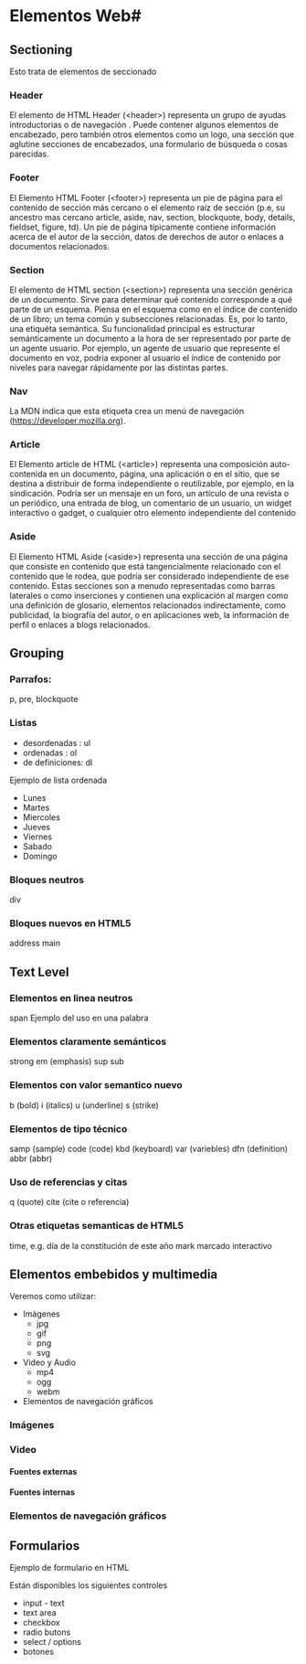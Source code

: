# Elementos Web#

## Sectioning
Esto trata de elementos de seccionado

### Header
El elemento de HTML Header (&lt;header&gt;) representa un grupo de ayudas introductorias o de navegación . Puede contener algunos elementos de encabezado, pero también otros elementos como un logo, una sección que aglutine secciones de encabezados, una formulario de búsqueda o cosas parecidas.

### Footer
El Elemento HTML Footer (&lt;footer&gt;) representa un pie de página para el contenido de sección más cercano o el elemento raíz de sección (p.e, su ancestro mas cercano article, aside, nav, section, blockquote, body, details, fieldset, figure, td). Un pie de página típicamente contiene información acerca de el autor de la sección, datos de derechos de autor o enlaces a documentos relacionados.

### Section
El elemento de HTML section (&lt;section&gt;) representa una sección genérica de un documento. Sirve para determinar qué contenido corresponde a qué parte de un esquema. Piensa en el esquema como en el índice de contenido de un libro; un tema común y subsecciones relacionadas. Es, por lo tanto, una etiquéta semántica. Su funcionalidad principal es estructurar semánticamente un documento a la hora de ser representado por parte de un agente usuario. Por ejemplo, un agente de usuario que represente el documento en voz, podría exponer al usuario el índice de contenido por niveles para navegar rápidamente por las distintas partes.

### Nav
La MDN indica que esta etiqueta crea un menú de navegación (https://developer.mozilla.org).

### Article
El Elemento article de HTML (&lt;article&gt;) representa una composición auto-contenida en un documento, página, una aplicación o en el sitio, que se destina a distribuir de forma independiente o reutilizable, por ejemplo, en la sindicación. Podría ser un mensaje en un foro, un artículo de una revista o un periódico, una entrada de blog, un comentario de un usuario, un widget interactivo o gadget, o cualquier otro elemento independiente del contenido

### Aside
El Elemento HTML Aside (&lt;aside&gt;) representa una sección de una página que consiste en contenido que está tangencialmente relacionado con el contenido que le rodea, que podría ser considerado independiente de ese contenido. Estas secciones son a menudo representadas como barras laterales o como inserciones y contienen una explicación al margen como una definición de glosario, elementos relacionados indirectamente, como publicidad, la biografía del autor, o en aplicaciones web, la información de perfil o enlaces a blogs relacionados.

## Grouping

### Parrafos: 
p, pre, blockquote
                            
### Listas
- desordenadas : ul
- ordenadas : ol
- de definiciones: dl

Ejemplo de lista ordenada
- Lunes
- Martes
- Miercoles
- Jueves
- Viernes
- Sabado
- Domingo

### Bloques neutros
div

### Bloques nuevos en HTML5
address
main

## Text Level

### Elementos en linea neutros
span
Ejemplo del uso en una palabra

### Elementos claramente semánticos
strong
em (emphasis)
sup
sub

### Elementos con valor semantico nuevo
b (bold)
i (italics)
u (underline)
s (strike)

### Elementos de tipo técnico
samp (sample)
code (code)
kbd (keyboard)
var (variebles)
dfn (definition)
abbr (abbr)

### Uso de referencias y citas
q (quote)
cite (cite o referencia)

### Otras etiquetas semanticas de HTML5
time, e.g. día de la constitución de este año
mark marcado interactivo

## Elementos embebidos y multimedia
Veremos como utilizar:

- Imágenes
    - jpg
    - gif
    - png
    - svg
- Video y Audio
    - mp4
    - ogg
    - webm
- Elementos de navegación gráficos

### Imágenes

### Video
#### Fuentes externas
#### Fuentes internas

### Elementos de navegación gráficos

## Formularios
Ejemplo de formulario en HTML

Están disponibles los siguientes controles
- input - text
- text area
- checkbox
- radio butons
- select / options
- botones
